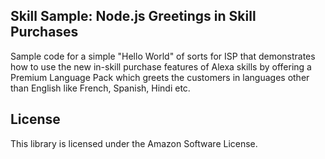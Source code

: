 ## Skill Sample: Node.js Greetings in Skill Purchases

Sample code for a simple "Hello World" of sorts for ISP that demonstrates how to use the new in-skill purchase features of Alexa skills by offering a Premium Language Pack which greets the customers in languages other than English like French, Spanish, Hindi etc.

## License

This library is licensed under the Amazon Software License.
